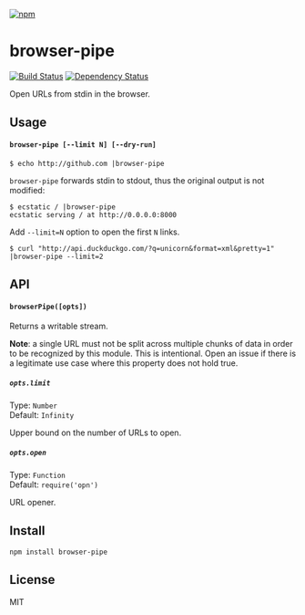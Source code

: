 [![npm](https://nodei.co/npm/browser-pipe.png)](https://npmjs.com/package/browser-pipe)

# browser-pipe

[![Build Status][travis-badge]][travis] [![Dependency Status][david-badge]][david]

Open URLs from stdin in the browser.

[travis]: https://travis-ci.org/eush77/browser-pipe
[travis-badge]: https://travis-ci.org/eush77/browser-pipe.svg
[david]: https://david-dm.org/eush77/browser-pipe
[david-badge]: https://david-dm.org/eush77/browser-pipe.png

## Usage

#### `browser-pipe [--limit N] [--dry-run]`

```
$ echo http://github.com |browser-pipe
```

`browser-pipe` forwards stdin to stdout, thus the original output is not modified:

```
$ ecstatic / |browser-pipe
ecstatic serving / at http://0.0.0.0:8000
```

Add `--limit=N` option to open the first `N` links.

```
$ curl "http://api.duckduckgo.com/?q=unicorn&format=xml&pretty=1" |browser-pipe --limit=2
```

## API

#### `browserPipe([opts])`

Returns a writable stream.

__Note__: a single URL must not be split across multiple chunks of data in order to be recognized by this module. This is intentional. Open an issue if there is a legitimate use case where this property does not hold true.

##### `opts.limit`

Type: `Number`<br>
Default: `Infinity`

Upper bound on the number of URLs to open.

##### `opts.open`

Type: `Function` <br>
Default: `require('opn')`

URL opener.

## Install

```
npm install browser-pipe
```

## License

MIT
